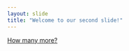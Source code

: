 ```yaml
---
layout: slide
title: "Welcome to our second slide!"
---
```

[How many more?](https://www.bbc.co.uk/sport/av/football/60011922)
